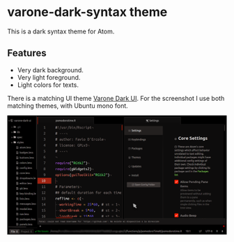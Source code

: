 # varone-dark-syntax theme

This is a dark syntax theme for Atom.

## Features

- Very dark background.
- Very light foreground.
- Light colors for texts.

There is a matching UI theme [Varone Dark UI](https://github.com/fndercole/varone-dark-ui). For the screenshot I use both matching themes, with Ubuntu mono font.

![Screenshots](screenshots/2016-07-08.png)
